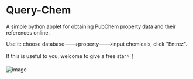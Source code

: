 # Query-Chem
A simple python applet for obtaining PubChem property data and their references online.

Use it: choose database--->property--->input chemicals, click "Entrez".

If this is useful to you, welcome to give a free star⭐！

![image](https://github.com/AIoTChemist/Query-Chem/assets/144024504/0730344f-7b73-4f21-8fce-7ad3807499b6)
